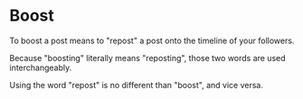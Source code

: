 # Boost

To boost a post means to "repost" a post onto the timeline of your followers.

Because "boosting" literally means "reposting", those two words are used interchangeably.

Using the word "repost" is no different than "boost", and vice versa.

<!-- TODO: include screenshots of posts being boosted -->